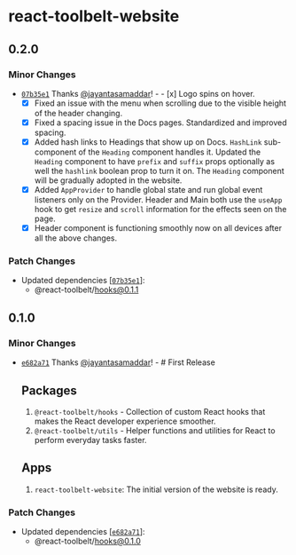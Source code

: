 # react-toolbelt-website

## 0.2.0

### Minor Changes

- [`07b35e1`](https://github.com/jayantasamaddar/react-toolbelt/commit/07b35e1a217e8aa996064798dc9d13e89d9b4f49)
  Thanks [@jayantasamaddar](https://github.com/jayantasamaddar)! - - [x] Logo
  spins on hover.
  - [x] Fixed an issue with the menu when scrolling due to the visible height of
        the header changing.
  - [x] Fixed a spacing issue in the Docs pages. Standardized and improved
        spacing.
  - [x] Added hash links to Headings that show up on Docs. `HashLink`
        sub-component of the `Heading` component handles it. Updated the
        `Heading` component to have `prefix` and `suffix` props optionally as
        well the `hashlink` boolean prop to turn it on. The `Heading` component
        will be gradually adopted in the website.
  - [x] Added `AppProvider` to handle global state and run global event
        listeners only on the Provider. Header and Main both use the `useApp`
        hook to get `resize` and `scroll` information for the effects seen on
        the page.
  - [x] Header component is functioning smoothly now on all devices after all
        the above changes.

### Patch Changes

- Updated dependencies
  [[`07b35e1`](https://github.com/jayantasamaddar/react-toolbelt/commit/07b35e1a217e8aa996064798dc9d13e89d9b4f49)]:
  - @react-toolbelt/hooks@0.1.1

## 0.1.0

### Minor Changes

- [`e682a71`](https://github.com/jayantasamaddar/react-toolbelt/commit/e682a71b5fc78294b5756a4bc607cad5cb5ceaf6)
  Thanks [@jayantasamaddar](https://github.com/jayantasamaddar)! - # First
  Release

  ## Packages

  1. `@react-toolbelt/hooks` - Collection of custom React hooks that makes the
     React developer experience smoother.
  2. `@react-toolbelt/utils` - Helper functions and utilities for React to
     perform everyday tasks faster.

  ## Apps

  1. `react-toolbelt-website`: The initial version of the website is ready.

### Patch Changes

- Updated dependencies
  [[`e682a71`](https://github.com/jayantasamaddar/react-toolbelt/commit/e682a71b5fc78294b5756a4bc607cad5cb5ceaf6)]:
  - @react-toolbelt/hooks@0.1.0
